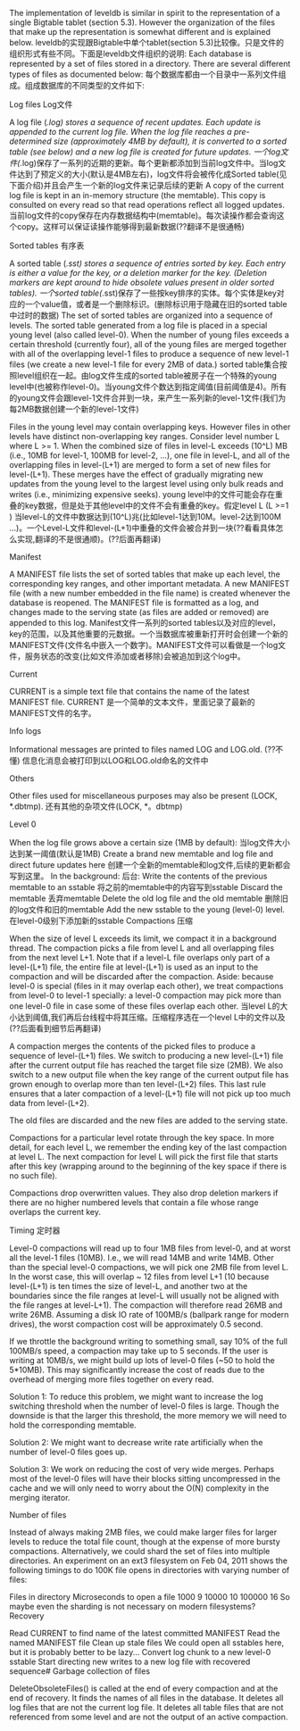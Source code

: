 The implementation of leveldb is similar in spirit to the representation of a single Bigtable tablet (section 5.3). However the organization of the files that make up the representation is somewhat different and is explained below.
leveldb的实现跟Bigtable中单个tablet(section 5.3)比较像。只是文件的组织形式有些不同。下面是leveldb文件组织的说明:
Each database is represented by a set of files stored in a directory. There are several different types of files as documented below:
每个数据库都由一个目录中一系列文件组成。组成数据库的不同类型的文件如下:

Log files Log文件

A log file (*.log) stores a sequence of recent updates. Each update is appended to the current log file. When the log file reaches a pre-determined size (approximately 4MB by default), it is converted to a sorted table (see below) and a new log file is created for future updates.
一个log文件(*.log)保存了一系列的近期的更新。每个更新都添加到当前log文件中。当log文件达到了预定义的大小(默认是4MB左右)，log文件将会被传化成Sorted table(见下面介绍)并且会产生一个新的log文件来记录后续的更新
A copy of the current log file is kept in an in-memory structure (the memtable). This copy is consulted on every read so that read operations reflect all logged updates.
当前log文件的copy保存在内存数据结构中(memtable)。每次读操作都会查询这个copy。这样可以保证读操作能够得到最新数据(??翻译不是很通畅)

Sorted tables 有序表

A sorted table (*.sst) stores a sequence of entries sorted by key. Each entry is either a value for the key, or a deletion marker for the key. (Deletion markers are kept around to hide obsolete values present in older sorted tables).
一个sorted table(*.sst)保存了一些按key排序的实体。每个实体是key对应的一个value值，或者是一个删除标识。(删除标识用于隐藏在旧的sorted table中过时的数据)
The set of sorted tables are organized into a sequence of levels. The sorted table generated from a log file is placed in a special young level (also called level-0). When the number of young files exceeds a certain threshold (currently four), all of the young files are merged together with all of the overlapping level-1 files to produce a sequence of new level-1 files (we create a new level-1 file for every 2MB of data.)
sorted table集合按照level组织在一起。由log文件生成的sorted table被房子在一个特殊的young level中(也被称作level-0)。当young文件个数达到指定阈值(目前阈值是4)。所有的young文件会跟level-1文件合并到一块，来产生一系列新的level-1文件(我们为每2MB数据创建一个新的level-1文件)

Files in the young level may contain overlapping keys. However files in other levels have distinct non-overlapping key ranges. Consider level number L where L >= 1. When the combined size of files in level-L exceeds (10^L) MB (i.e., 10MB for level-1, 100MB for level-2, ...), one file in level-L, and all of the overlapping files in level-(L+1) are merged to form a set of new files for level-(L+1). These merges have the effect of gradually migrating new updates from the young level to the largest level using only bulk reads and writes (i.e., minimizing expensive seeks).
young level中的文件可能会存在重叠的key数据，但是处于其他level中的文件不会有重叠的key。假定level L (L >=1 ) 当level-L的文件中数据达到(10^L)兆(比如level-1达到10M。level-2达到100M ...)。一个Level-L文件和level-(L+1)中重叠的文件会被合并到一块(??看看具体怎么实现,翻译的不是很通顺)。(??后面再翻译)

Manifest

A MANIFEST file lists the set of sorted tables that make up each level, the corresponding key ranges, and other important metadata. A new MANIFEST file (with a new number embedded in the file name) is created whenever the database is reopened. The MANIFEST file is formatted as a log, and changes made to the serving state (as files are added or removed) are appended to this log.
Manifest文件一系列的sorted tables以及对应的level，key的范围，以及其他重要的元数据。一个当数据库被重新打开时会创建一个新的MANIFEST文件(文件名中嵌入一个数字)。MANIFEST文件可以看做是一个log文件，服务状态的改变(比如文件添加或者移除)会被追加到这个log中。

Current

CURRENT is a simple text file that contains the name of the latest MANIFEST file.
CURRENT 是一个简单的文本文件，里面记录了最新的MANIFEST文件的名字。

Info logs

Informational messages are printed to files named LOG and LOG.old.
(??不懂) 信息化消息会被打印到以LOG和LOG.old命名的文件中

Others

Other files used for miscellaneous purposes may also be present (LOCK, *.dbtmp).
还有其他的杂项文件(LOCK, *。dbtmp)

Level 0

When the log file grows above a certain size (1MB by default):
当log文件大小达到某一阈值(默认是1MB)
Create a brand new memtable and log file and direct future updates here
创建一个全新的memtable和log文件,后续的更新都会写到这里。
In the background:
后台:
Write the contents of the previous memtable to an sstable
将之前的memtable中的内容写到sstable
Discard the memtable
丢弃memtable
Delete the old log file and the old memtable
删除旧的log文件和旧的memtable
Add the new sstable to the young (level-0) level.
在level-0级别下添加新的sstable
Compactions
压缩

When the size of level L exceeds its limit, we compact it in a background thread. The compaction picks a file from level L and all overlapping files from the next level L+1. Note that if a level-L file overlaps only part of a level-(L+1) file, the entire file at level-(L+1) is used as an input to the compaction and will be discarded after the compaction. Aside: because level-0 is special (files in it may overlap each other), we treat compactions from level-0 to level-1 specially: a level-0 compaction may pick more than one level-0 file in case some of these files overlap each other.
当level L的大小达到阈值,我们再后台线程中将其压缩。压缩程序选在一个level L中的文件以及(??后面看到细节后再翻译)

A compaction merges the contents of the picked files to produce a sequence of level-(L+1) files. We switch to producing a new level-(L+1) file after the current output file has reached the target file size (2MB). We also switch to a new output file when the key range of the current output file has grown enough to overlap more than ten level-(L+2) files. This last rule ensures that a later compaction of a level-(L+1) file will not pick up too much data from level-(L+2).

The old files are discarded and the new files are added to the serving state.

Compactions for a particular level rotate through the key space. In more detail, for each level L, we remember the ending key of the last compaction at level L. The next compaction for level L will pick the first file that starts after this key (wrapping around to the beginning of the key space if there is no such file).

Compactions drop overwritten values. They also drop deletion markers if there are no higher numbered levels that contain a file whose range overlaps the current key.

Timing 定时器

Level-0 compactions will read up to four 1MB files from level-0, and at worst all the level-1 files (10MB). I.e., we will read 14MB and write 14MB.
Other than the special level-0 compactions, we will pick one 2MB file from level L. In the worst case, this will overlap ~ 12 files from level L+1 (10 because level-(L+1) is ten times the size of level-L, and another two at the boundaries since the file ranges at level-L will usually not be aligned with the file ranges at level-L+1). The compaction will therefore read 26MB and write 26MB. Assuming a disk IO rate of 100MB/s (ballpark range for modern drives), the worst compaction cost will be approximately 0.5 second.

If we throttle the background writing to something small, say 10% of the full 100MB/s speed, a compaction may take up to 5 seconds. If the user is writing at 10MB/s, we might build up lots of level-0 files (~50 to hold the 5*10MB). This may significantly increase the cost of reads due to the overhead of merging more files together on every read.

Solution 1: To reduce this problem, we might want to increase the log switching threshold when the number of level-0 files is large. Though the downside is that the larger this threshold, the more memory we will need to hold the corresponding memtable.

Solution 2: We might want to decrease write rate artificially when the number of level-0 files goes up.

Solution 3: We work on reducing the cost of very wide merges. Perhaps most of the level-0 files will have their blocks sitting uncompressed in the cache and we will only need to worry about the O(N) complexity in the merging iterator.

Number of files

Instead of always making 2MB files, we could make larger files for larger levels to reduce the total file count, though at the expense of more bursty compactions. Alternatively, we could shard the set of files into multiple directories.
An experiment on an ext3 filesystem on Feb 04, 2011 shows the following timings to do 100K file opens in directories with varying number of files:

Files in directory  Microseconds to open a file
1000    9
10000   10
100000  16
So maybe even the sharding is not necessary on modern filesystems?
Recovery

Read CURRENT to find name of the latest committed MANIFEST
Read the named MANIFEST file
Clean up stale files
We could open all sstables here, but it is probably better to be lazy...
Convert log chunk to a new level-0 sstable
Start directing new writes to a new log file with recovered sequence#
Garbage collection of files

DeleteObsoleteFiles() is called at the end of every compaction and at the end of recovery. It finds the names of all files in the database. It deletes all log files that are not the current log file. It deletes all table files that are not referenced from some level and are not the output of an active compaction.
